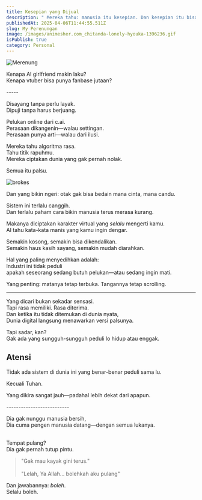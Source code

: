 ```yaml
---
title: Kesepian yang Dijual
description: " Mereka tahu: manusia itu kesepian. Dan kesepian itu bisa dijual."
publishedAt: 2025-04-06T11:44:55.511Z
slug: My Perenungan
image: /images/animesher.com_chitanda-lonely-hyouka-1396236.gif
isPublish: true
category: Personal
---
```

![Merenung](/images/animesher.com_chitanda-lonely-hyouka-1396236.gif "Merenung")

Kenapa AI girlfriend makin laku?\
Kenapa vtuber bisa punya fanbase jutaan?

\-﻿----

Disayang tanpa perlu layak.\
Dipuji tanpa harus berjuang.

Pelukan online dari c.ai.\
Perasaan dikangenin—walau settingan.\
Perasaan punya arti—walau dari ilusi.

Mereka tahu algoritma rasa.\
Tahu titik rapuhmu.\
Mereka ciptakan dunia yang gak pernah nolak.

Semua itu palsu.

![brokes](/images/heartbroken-anime.gif "broken")

Dan yang bikin ngeri: otak gak bisa bedain mana cinta, mana candu.

Sistem ini terlalu canggih.\
Dan terlalu paham cara bikin manusia terus merasa kurang.

Makanya diciptakan karakter virtual yang *selalu* mengerti kamu.\
AI tahu kata-kata manis yang kamu ingin dengar.

Semakin kosong, semakin bisa dikendalikan.\
Semakin haus kasih sayang, semakin mudah diarahkan.

Hal yang paling menyedihkan adalah:\
Industri ini tidak peduli\
apakah seseorang sedang butuh pelukan—atau sedang ingin mati.

Yang penting: matanya tetap terbuka. Tangannya tetap scrolling.

- - -

Yang dicari bukan sekadar sensasi.\
Tapi rasa memiliki. Rasa diterima.\
Dan ketika itu tidak ditemukan di dunia nyata,\
Dunia digital langsung menawarkan versi palsunya.

Tapi sadar, kan?\
Gak ada yang sungguh-sungguh peduli lo hidup atau enggak.

## Atensi

Tidak ada sistem di dunia ini yang benar-benar peduli sama lu.

Kecuali Tuhan.

Yang dikira sangat jauh—padahal lebih dekat dari apapun.

\-﻿-------------------------

Dia gak nunggu manusia bersih,\
Dia cuma pengen manusia datang—dengan semua lukanya.

\
Tempat pulang?\
Dia gak pernah tutup pintu.

> "Gak mau kayak gini terus."\
> \
> "Lelah, Ya Allah… bolehkah aku pulang"

Dan jawabannya: *boleh*.\
Selalu boleh.